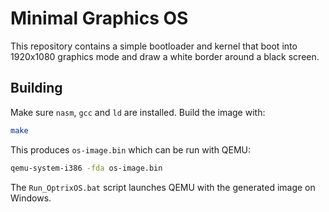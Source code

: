 # Minimal Graphics OS

This repository contains a simple bootloader and kernel that boot into
1920x1080 graphics mode and draw a white border around a black screen.

## Building

Make sure `nasm`, `gcc` and `ld` are installed. Build the image with:

```bash
make
```

This produces `os-image.bin` which can be run with QEMU:

```bash
qemu-system-i386 -fda os-image.bin
```

The `Run_OptrixOS.bat` script launches QEMU with the generated image on
Windows.
